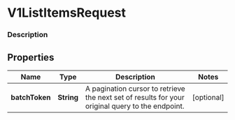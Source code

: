 
# V1ListItemsRequest

### Description



## Properties
Name | Type | Description | Notes
------------ | ------------- | ------------- | -------------
**batchToken** | **String** | A pagination cursor to retrieve the next set of results for your original query to the endpoint. |  [optional]



